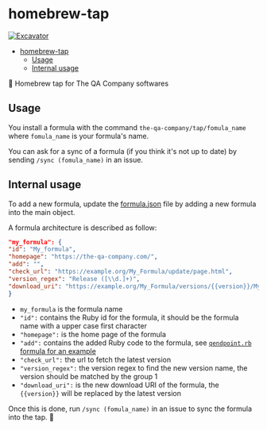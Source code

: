 # homebrew-tap
[![Excavator](https://github.com/the-qa-company/homebrew-tap/actions/workflows/excavator.yml/badge.svg)](https://github.com/the-qa-company/homebrew-tap/actions/workflows/excavator.yml)

- [homebrew-tap](#homebrew-tap)
  - [Usage](#usage)
  - [Internal usage](#internal-usage)

🍻 Homebrew tap for The QA Company softwares

## Usage

You install a formula with the command `the-qa-company/tap/fomula_name` where `fomula_name` is your formula's name.

You can ask for a sync of a formula (if you think it's not up to date) by sending `/sync (fomula_name)` in an issue.

## Internal usage

To add a new formula, update the [formula.json](formula.json) file by adding a new formula into the main object.

A formula architecture is described as follow:

```json
"my_formula": {
"id": "My_formula",
"homepage": "https://the-qa-company.com/",
"add": "",
"check_url": "https://example.org/My_Formula/update/page.html",
"version_regex": "Release ([\\d.]+)",
"download_uri": "https://example.org/My_Formula/versions/{{version}}/MyFormula.tar.gz"
}
```

- `my_formula` is the formula name
- `"id":` contains the Ruby id for the formula, it should be the formula name with a upper case first character
- `"homepage":` is the home page of the formula
- `"add":` contains the added Ruby code to the formula, see [`qendpoint.rb` formula for an example](Formula\qendpoint.rb)
- `"check_url":` the url to fetch the latest version
- `"version_regex":` the version regex to find the new version name, the version should be matched by the group 1
- `"download_uri":` is the new download URI of the formula, the `{{version}}` will be replaced by the latest version

Once this is done, run `/sync (fomula_name)` in an issue to sync the formula into the tap. 🍻
